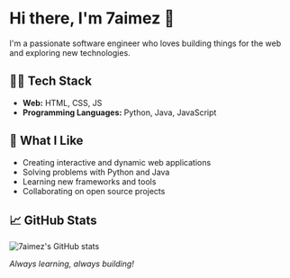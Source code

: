 # Hi there, I'm 7aimez 👋

I'm a passionate software engineer who loves building things for the web and exploring new technologies.

## 👨‍💻 Tech Stack

- **Web:** HTML, CSS, JS
- **Programming Languages:** Python, Java, JavaScript

## 🚀 What I Like

- Creating interactive and dynamic web applications
- Solving problems with Python and Java
- Learning new frameworks and tools
- Collaborating on open source projects

## 📈 GitHub Stats

![7aimez's GitHub stats](https://github-readme-stats.vercel.app/api?username=7aimez&show_icons=true&theme=radical)

_Always learning, always building!_

